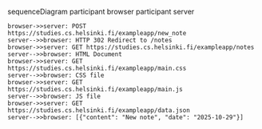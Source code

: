 sequenceDiagram
participant browser
participant server

    browser->>server: POST https://studies.cs.helsinki.fi/exampleapp/new_note
    server-->>browser: HTTP 302 Redirect to /notes
    browser->>server: GET https://studies.cs.helsinki.fi/exampleapp/notes
    server-->>browser: HTML Document
    browser->>server: GET https://studies.cs.helsinki.fi/exampleapp/main.css
    server-->>browser: CSS file
    browser->>server: GET https://studies.cs.helsinki.fi/exampleapp/main.js
    server-->>browser: JS file
    browser->>server: GET https://studies.cs.helsinki.fi/exampleapp/data.json
    server-->>browser: [{"content": "New note", "date": "2025-10-29"}]
